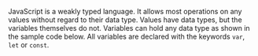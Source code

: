 JavaScript is a weakly typed language. It allows most operations on any values without regard to their data type. Values have data types, but the variables themselves do not. Variables can hold any data type as shown in the sample code below. All variables are declared with the keywords `var`, `let` or `const`. 
